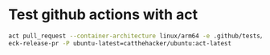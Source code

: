 # Test github actions with act

```bash
act pull_request --container-architecture linux/arm64 -e .github/tests/pull-request.json -j ch
eck-release-pr -P ubuntu-latest=catthehacker/ubuntu:act-latest
```
